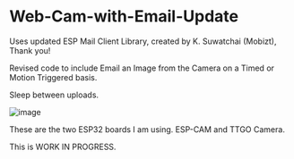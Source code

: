 # Web-Cam-with-Email-Update


Uses updated ESP Mail Client Library, created by K. Suwatchai (Mobizt), Thank you!

Revised code to include Email an Image from the Camera on a Timed or Motion Triggered basis.

Sleep between uploads.

![image](https://user-images.githubusercontent.com/24758833/168484061-94151e36-1eae-4038-9f29-56f25745295a.png)


These are the two ESP32 boards I am using.  ESP-CAM and TTGO Camera.

This is WORK IN PROGRESS.

